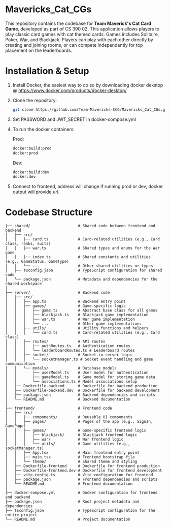 # Mavericks_Cat_CGs

This repository contains the codebase for **Team Maverick's Cat Card Game**, developed as part of CS 390 02. This application allows players to play classic card games with cat themed cards. Games includes Solitaire, Poker, War, and Blackjack. Players can play with each other directly by creating and joining rooms, or can compete independently for top placement on the leaderboards.


# Installation & Setup
1. Install Docker, the easiest way to do so by downloading docker dekstop @ https://www.docker.com/products/docker-desktop/
   
2. Clone the repository:
   ```bash
   git clone https://github.com/Team-Mavericks-CCG/Mavericks_Cat_CGs.git
   ```
   
3. Set PASSWORD and JWT_SECRET in docker-compose.yml
4. To run the docker containers:

   Prod:
   
   ```bash
   docker:build:prod
   docker:prod
   ```
   
   Dev:
   
   ```bash
   docker:build:dev
   docker:dev
   ```
5. Connect to frontend, address will change if running prod or dev, docker output will provide url.


# Codebase Structure
```
├── shared/                     # Shared code between frontend and backend
│   ├── src/
│   │   ├── card.ts             # Card-related utilities (e.g., Card class, ranks, suits)
│   │   ├── war.ts              # Shared types and enums for the War game
│   │   ├── index.ts            # Shared constants and utilities (e.g., GameStatus, GameType)
│   │   └── ...                 # Other shared utilities or types
│   ├── tsconfig.json           # TypeScript configuration for shared code
│   └── package.json            # Metadata and dependencies for the shared workspace
│
├── server/                     # Backend code
│   ├── src/
│   │   ├── app.ts              # Backend entry point
│   │   ├── games/              # Game-specific logic
│   │   │   ├── game.ts         # Abstract base class for all games
│   │   │   ├── blackjack.ts    # Blackjack game implementation
│   │   │   ├── war.ts          # War game implementation
│   │   │   └── ...             # Other game implementations
│   │   ├── utils/              # Utility functions and helpers
│   │   │   └── card.ts         # Card-related utilities (e.g., Card class)
│   │   ├── routes/             # API routes
│   │   │   ├── authRoutes.ts   # Authentication routes
│   │   │   └── leaderboardRoutes.ts # Leaderboard routes
│   │   ├── socket/             # Socket.io server logic
│   │   │   └── socketManager.ts # Socket event handling and game communication
│   │   └── models/             # Database models
│   │       ├── userModel.ts    # User model for authentication
│   │       ├── gameModel.ts    # Game model for storing game data
│   │       └── associations.ts # Model associations setup
│   ├── Dockerfile-backend      # Dockerfile for backend production
│   ├── Dockerfile-backend.dev  # Dockerfile for backend development
│   ├── package.json            # Backend dependencies and scripts
│   └── README.md               # Backend documentation
│
├── frontend/                   # Frontend code
│   ├── src/
│   │   ├── components/         # Reusable UI components
│   │   ├── pages/              # Pages of the app (e.g., SignIn, GamePage)
│   │   ├── games/              # Game-specific frontend logic
│   │   │   ├── blackjack/      # Blackjack frontend logic
│   │   │   ├── war/            # War frontend logic
│   │   │   └── utils/          # Game utilities (e.g., socketManager.ts)
│   │   ├── App.tsx             # Main frontend entry point
│   │   ├── main.tsx            # Frontend bootstrap file
│   │   └── theme/              # Shared theme and styling
│   ├── Dockerfile-frontend     # Dockerfile for frontend production
│   ├── Dockerfile-frontend.dev # Dockerfile for frontend development
│   ├── vite.config.ts          # Vite configuration for frontend
│   ├── package.json            # Frontend dependencies and scripts
│   └── README.md               # Frontend documentation
│
├── docker-compose.yml          # Docker configuration for frontend and backend
├── package.json                # Root project metadata and dependencies
├── tsconfig.json               # TypeScript configuration for the entire project
└── README.md                   # Project documentation
```
